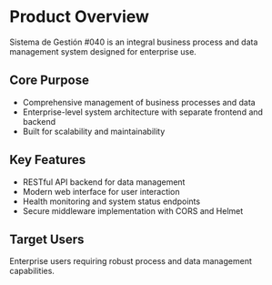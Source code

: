 # Product Overview

Sistema de Gestión #040 is an integral business process and data management system designed for enterprise use.

## Core Purpose

- Comprehensive management of business processes and data
- Enterprise-level system architecture with separate frontend and backend
- Built for scalability and maintainability

## Key Features

- RESTful API backend for data management
- Modern web interface for user interaction
- Health monitoring and system status endpoints
- Secure middleware implementation with CORS and Helmet

## Target Users

Enterprise users requiring robust process and data management capabilities.
